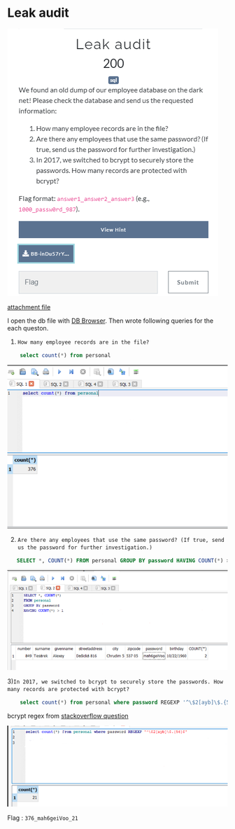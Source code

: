 # Leak audit
![](../../assets/Tuesday/leak-audit_1.png)

[attachment file](../../assets/Tuesday/BB-inDu57rY-P0W3R-L34k3r2.tar.gz)

I open the db file with [DB Browser](https://sqlitebrowser.org/).
Then wrote following queries for the each queston.

1) `How many employee records are in the file?`
 ```sql
	 select count(*) from personal
```

![](../../assets/Tuesday/leak-audit_2.png)

2) `Are there any employees that use the same password? (If true, send us the password for further investigation.)`
 ```sql
 	SELECT *, COUNT(*) FROM personal GROUP BY password HAVING COUNT(*) > 1
```

![](../../assets/Tuesday/leak-audit_3.png)

3)`In 2017, we switched to bcrypt to securely store the passwords. How many records are protected with bcrypt?`
```sql
	select count(*) from personal where password REGEXP '^\$2[ayb]\$.{56}$'
```
bcrypt regex from [stackoverflow question](https://stackoverflow.com/questions/31417387/regular-expression-to-find-bcrypt-hash)

![](../../assets/Tuesday/leak-audit_4.png)

Flag : `376_mah6geiVoo_21`
